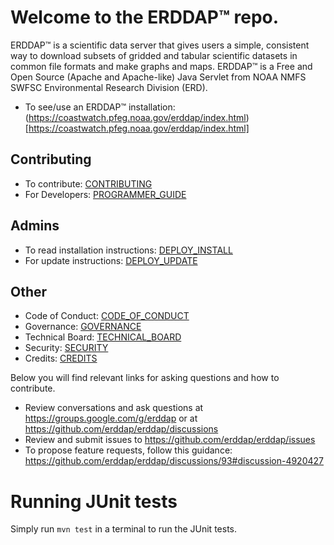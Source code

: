 # Welcome to the ERDDAP™ repo. 

ERDDAP™ is a scientific data server that gives users a simple, consistent way to download subsets of 
gridded and tabular scientific datasets in common file formats and make graphs and maps.
ERDDAP™ is a Free and Open Source (Apache and Apache-like) Java Servlet from NOAA NMFS SWFSC Environmental Research Division (ERD).
* To see/use an ERDDAP™ installation: (https://coastwatch.pfeg.noaa.gov/erddap/index.html)[https://coastwatch.pfeg.noaa.gov/erddap/index.html]

## Contributing
* To contribute: [CONTRIBUTING](CONTRIBUTING.md)
* For Developers: [PROGRAMMER_GUIDE](PROGRAMMER_GUIDE.md)

## Admins
* To read installation instructions: [DEPLOY_INSTALL](DEPLOY_INSTALL.md)
* For update instructions: [DEPLOY_UPDATE](DEPLOY_UPDATE.md)

## Other
* Code of Conduct: [CODE_OF_CONDUCT](CODE_OF_CONDUCT.md)
* Governance: [GOVERNANCE](GOVERNANCE.md)
* Technical Board: [TECHNICAL_BOARD](TECHNICAL_BOARD.md)
* Security: [SECURITY](SECURITY.md)
* Credits: [CREDITS](CREDITS.md)


Below you will find relevant links for asking questions and how to contribute.
* Review conversations and ask questions at https://groups.google.com/g/erddap or at https://github.com/erddap/erddap/discussions
* Review and submit issues to https://github.com/erddap/erddap/issues
* To propose feature requests, follow this guidance: https://github.com/erddap/erddap/discussions/93#discussion-4920427

# Running JUnit tests

Simply run `mvn test` in a terminal to run the JUnit tests.
